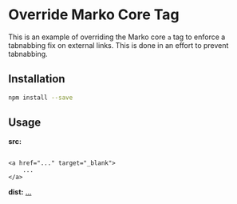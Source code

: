 # Override Marko Core Tag

This is an example of overriding the Marko core `a` tag to enforce a tabnabbing fix on external links.
This is done in an effort to prevent tabnabbing.

## Installation

```bash
npm install --save
```

## Usage
**src:**
```marko

<a href="..." target="_blank">
    ...
</a>
```
**dist:**
<a href="..." target="_blank" rel="noopener noreferrer">
    ...
</a>
```

